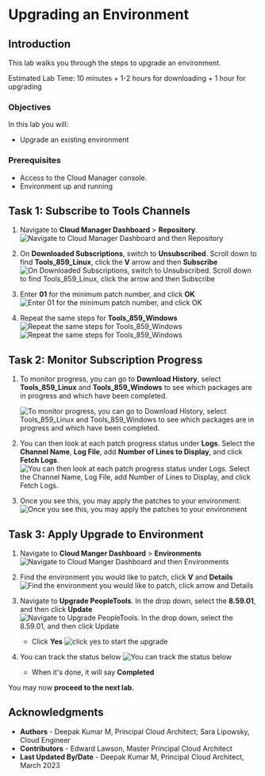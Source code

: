 # Upgrading an Environment

## Introduction
This lab walks you through the steps to upgrade an environment.

Estimated Lab Time: 10 minutes + 1-2 hours for downloading + 1 hour for upgrading

### Objectives
In this lab you will:
* Upgrade an existing environment

### Prerequisites
- Access to the Cloud Manager console.
- Environment up and running

## Task 1: Subscribe to Tools Channels

1.  Navigate to **Cloud Manager Dashboard** > **Repository**. 
    ![Navigate to Cloud Manager Dashboard and then Repository](./images/repo.png "")

2.  On **Downloaded Subscriptions**, switch to **Unsubscribed**. Scroll down to find **Tools\_859\_Linux**, click the **V** arrow and then **Subscribe**
    ![On Downloaded Subscriptions, switch to Unsubscribed. Scroll down to find Tools_859_Linux, click the arrow and then Subscribe](./images/lin59subscribe.png "")


3. Enter **01** for the minimum patch number, and click **OK**
    ![Enter 01 for the minimum patch number, and click OK](./images/lin59number.png "")

4. Repeat the same steps for **Tools\_859\_Windows**
    ![Repeat the same steps for Tools_859_Windows](./images/win59subscribe.png "")
    ![Repeat the same steps for Tools_859_Windows](./images/win59number.png "")

## Task 2: Monitor Subscription Progress

1. To monitor progress, you can go to **Download History**, select **Tools\_859\_Linux** and **Tools\_859\_Windows** to see which packages are in progress and which have been completed.

    ![To monitor progress, you can go to Download History, select Tools_859_Linux and Tools_859_Windows to see which packages are in progress and which have been completed.](./images/patchlist59.png "")
2. You can then look at each patch progress status under **Logs**. Select the **Channel Name**, **Log File**, add **Number of Lines to Display**, and click **Fetch Logs**.
    ![You can then look at each patch progress status under Logs. Select the Channel Name, Log File, add Number of Lines to Display, and click Fetch Logs.](./images/logs59.png "")

3. Once you see this, you may apply the patches to your environment:
    ![Once you see this, you may apply the patches to your environment](./images/859done.png "")

## Task 3: Apply Upgrade to Environment

1. Navigate to **Cloud Manger Dashboard** > **Environments**
    ![Navigate to Cloud Manger Dashboard and then Environments](./images/env.png "")

2. Find the environment you would like to patch, click **V** and **Details**
    ![Find the environment you would like to patch, click arrow and Details](./images/details.png "")
3. Navigate to **Upgrade PeopleTools**. In the drop down, select the **8.59.01**, and then click **Update**
    ![Navigate to Upgrade PeopleTools. In the drop down, select the 8.59.01, and then click Update](./images/upgrade59.png "")
    - Click **Yes**
    ![click yes to start the upgrade](./images/yes59.png "")
4. You can track the status below 
    ![You can track the status below](./images/status59.png "")

    - When it's done, it will say **Completed**


You may now **proceed to the next lab.**

## Acknowledgments
* **Authors** - Deepak Kumar M, Principal Cloud Architect; Sara Lipowsky, Cloud Engineer
* **Contributors** - Edward Lawson, Master Principal Cloud Architect 
* **Last Updated By/Date** - Deepak Kumar M, Principal Cloud Architect, March 2023